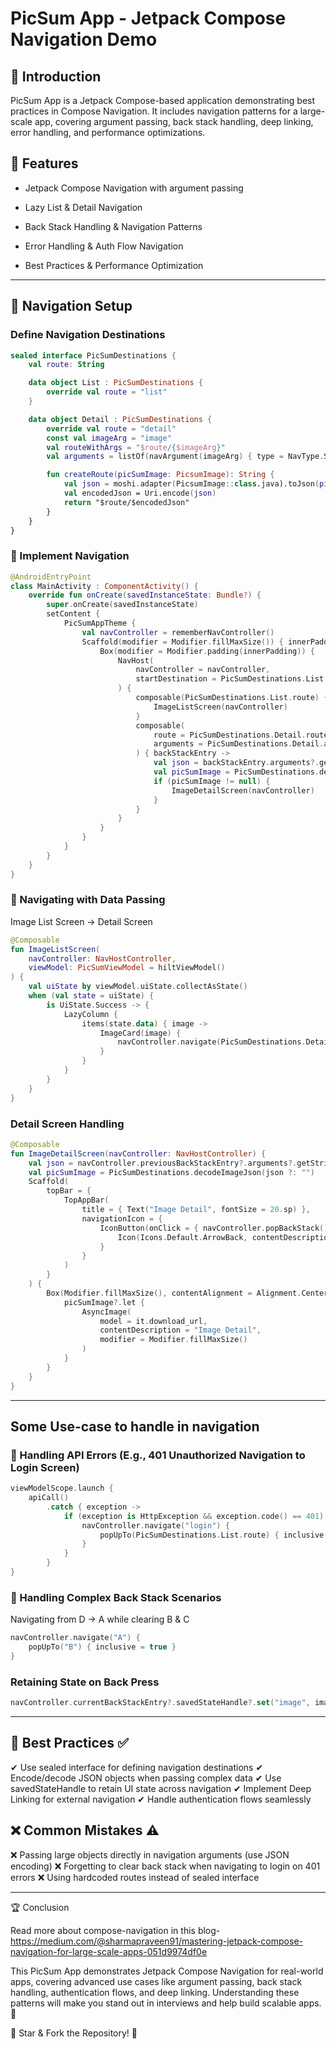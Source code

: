 # PicSum App - Jetpack Compose Navigation Demo

## 🚀 Introduction

PicSum App is a Jetpack Compose-based application demonstrating best practices in Compose Navigation. It includes navigation patterns for a large-scale app, covering argument passing, back stack handling, deep linking, error handling, and performance optimizations.

## 🎯 Features

- Jetpack Compose Navigation with argument passing

- Lazy List & Detail Navigation

- Back Stack Handling & Navigation Patterns

- Error Handling & Auth Flow Navigation

- Best Practices & Performance Optimization

---

## 📌 Navigation Setup

### Define Navigation Destinations
```kotlin
sealed interface PicSumDestinations {
    val route: String

    data object List : PicSumDestinations {
        override val route = "list"
    }

    data object Detail : PicSumDestinations {
        override val route = "detail"
        const val imageArg = "image"
        val routeWithArgs = "$route/{$imageArg}"
        val arguments = listOf(navArgument(imageArg) { type = NavType.StringType })

        fun createRoute(picSumImage: PicsumImage): String {
            val json = moshi.adapter(PicsumImage::class.java).toJson(picSumImage)
            val encodedJson = Uri.encode(json)
            return "$route/$encodedJson"
        }
    }
}
```

### 📌 Implement Navigation
```kotlin
@AndroidEntryPoint
class MainActivity : ComponentActivity() {
    override fun onCreate(savedInstanceState: Bundle?) {
        super.onCreate(savedInstanceState)
        setContent {
            PicSumAppTheme {
                val navController = rememberNavController()
                Scaffold(modifier = Modifier.fillMaxSize()) { innerPadding ->
                    Box(modifier = Modifier.padding(innerPadding)) {
                        NavHost(
                            navController = navController,
                            startDestination = PicSumDestinations.List.route
                        ) {
                            composable(PicSumDestinations.List.route) {
                                ImageListScreen(navController)
                            }
                            composable(
                                route = PicSumDestinations.Detail.routeWithArgs,
                                arguments = PicSumDestinations.Detail.arguments
                            ) { backStackEntry ->
                                val json = backStackEntry.arguments?.getString(PicSumDestinations.Detail.imageArg)
                                val picSumImage = PicSumDestinations.decodeImageJson(json ?: "")
                                if (picSumImage != null) {
                                    ImageDetailScreen(navController)
                                }
                            }
                        }
                    }
                }
            }
        }
    }
}
```
### 📌 Navigating with Data Passing

Image List Screen → Detail Screen
```kotlin
@Composable
fun ImageListScreen(
    navController: NavHostController,
    viewModel: PicSumViewModel = hiltViewModel()
) {
    val uiState by viewModel.uiState.collectAsState()
    when (val state = uiState) {
        is UiState.Success -> {
            LazyColumn {
                items(state.data) { image ->
                    ImageCard(image) {
                        navController.navigate(PicSumDestinations.Detail.createRoute(image))
                    }
                }
            }
        }
    }
}
```
### Detail Screen Handling
```kotlin
@Composable
fun ImageDetailScreen(navController: NavHostController) {
    val json = navController.previousBackStackEntry?.arguments?.getString(PicSumDestinations.Detail.imageArg)
    val picSumImage = PicSumDestinations.decodeImageJson(json ?: "")
    Scaffold(
        topBar = {
            TopAppBar(
                title = { Text("Image Detail", fontSize = 20.sp) },
                navigationIcon = {
                    IconButton(onClick = { navController.popBackStack() }) {
                        Icon(Icons.Default.ArrowBack, contentDescription = "Back")
                    }
                }
            )
        }
    ) {
        Box(Modifier.fillMaxSize(), contentAlignment = Alignment.Center) {
            picSumImage?.let {
                AsyncImage(
                    model = it.download_url,
                    contentDescription = "Image Detail",
                    modifier = Modifier.fillMaxSize()
                )
            }
        }
    }
}
```
----
## Some Use-case to handle in navigation
### 📌 Handling API Errors (E.g., 401 Unauthorized Navigation to Login Screen)
```kotlin
viewModelScope.launch {
    apiCall()
        .catch { exception ->
            if (exception is HttpException && exception.code() == 401) {
                navController.navigate("login") {
                    popUpTo(PicSumDestinations.List.route) { inclusive = true }
                }
            }
        }
}
```

### 📌 Handling Complex Back Stack Scenarios

Navigating from D → A while clearing B & C
```kotlin
navController.navigate("A") {
    popUpTo("B") { inclusive = true }
}
```

### Retaining State on Back Press
```kotlin
navController.currentBackStackEntry?.savedStateHandle?.set("image", image)
```

---
## 📌 Best Practices ✅

✔ Use sealed interface for defining navigation destinations
✔ Encode/decode JSON objects when passing complex data
✔ Use savedStateHandle to retain UI state across navigation
✔ Implement Deep Linking for external navigation
✔ Handle authentication flows seamlessly

## ❌ Common Mistakes ⚠️

❌ Passing large objects directly in navigation arguments (use JSON encoding)
❌ Forgetting to clear back stack when navigating to login on 401 errors
❌ Using hardcoded routes instead of sealed interface

----
🏆 Conclusion

Read more about compose-navigation in this blog- https://medium.com/@sharmapraveen91/mastering-jetpack-compose-navigation-for-large-scale-apps-051d9974df0e

This PicSum App demonstrates Jetpack Compose Navigation for real-world apps, covering advanced use cases like argument passing, back stack handling, authentication flows, and deep linking. Understanding these patterns will make you stand out in interviews and help build scalable apps. 🚀

🔗 Star & Fork the Repository! 🤩